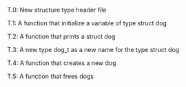 T.0: New structure type header file

T.1: A function that initialize a variable of type struct dog

T.2: A  function that prints a struct dog

T.3: A new type dog_t as a new name for the type struct dog

T.4: A function that creates a new dog

T.5: A function that frees dogs
